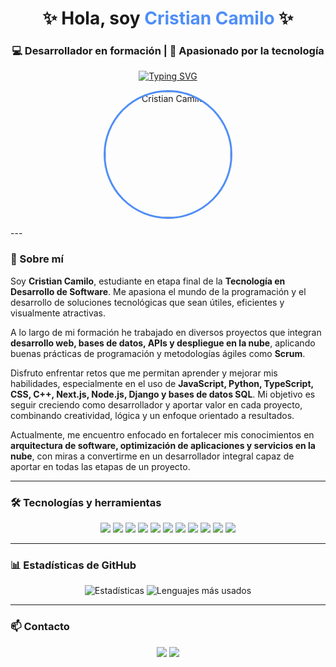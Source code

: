 <!-- Encabezado interactivo -->
<h1 align="center">✨ Hola, soy <span style="color:#4F8EF7">Cristian Camilo</span> ✨</h1>
<h3 align="center">
  💻 Desarrollador en formación | 🚀 Apasionado por la tecnología
</h3>

<!-- Texto animado -->
<p align="center">
  <a href="https://git.io/typing-svg">
    <img src="https://readme-typing-svg.demolab.com?font=Fira+Code&size=22&pause=1000&color=4F8EF7&center=true&vCenter=true&width=500&lines=Desarrollador+Web;Apasionado+por+la+tecnolog%C3%ADa;En+constante+aprendizaje" alt="Typing SVG" />
  </a>
</p>

<!-- Imagen personal -->
<p align="center">
  <img src="C:\Users\Camilo Pardo\Pictures\Imagen de WhatsApp 2025-08-12 a las 11.34.28_68b72d4d.jpg" alt="Cristian Camilo" width="200" style="border-radius: 50%; border: 3px solid #4F8EF7;" />
</p>
---

### 🚀 Sobre mí
Soy **Cristian Camilo**, estudiante en etapa final de la **Tecnología en Desarrollo de Software**. Me apasiona el mundo de la programación y el desarrollo de soluciones tecnológicas que sean útiles, eficientes y visualmente atractivas.  

A lo largo de mi formación he trabajado en diversos proyectos que integran **desarrollo web, bases de datos, APIs y despliegue en la nube**, aplicando buenas prácticas de programación y metodologías ágiles como **Scrum**.  

Disfruto enfrentar retos que me permitan aprender y mejorar mis habilidades, especialmente en el uso de **JavaScript, Python, TypeScript, CSS, C++, Next.js, Node.js, Django y bases de datos SQL**. Mi objetivo es seguir creciendo como desarrollador y aportar valor en cada proyecto, combinando creatividad, lógica y un enfoque orientado a resultados.  

Actualmente, me encuentro enfocado en fortalecer mis conocimientos en **arquitectura de software, optimización de aplicaciones y servicios en la nube**, con miras a convertirme en un desarrollador integral capaz de aportar en todas las etapas de un proyecto.

---

### 🛠️ Tecnologías y herramientas
<p align="center">
  <!-- Lenguajes -->
  <img src="https://img.shields.io/badge/HTML5-E34F26?style=for-the-badge&logo=html5&logoColor=white"/>
  <img src="https://img.shields.io/badge/CSS3-1572B6?style=for-the-badge&logo=css3&logoColor=white"/>
  <img src="https://img.shields.io/badge/JavaScript-F7DF1E?style=for-the-badge&logo=javascript&logoColor=black"/>
  <img src="https://img.shields.io/badge/TypeScript-3178C6?style=for-the-badge&logo=typescript&logoColor=white"/>
  
  <!-- Frameworks -->
  <img src="https://img.shields.io/badge/Next.js-000000?style=for-the-badge&logo=nextdotjs&logoColor=white"/>
  <img src="https://img.shields.io/badge/Node.js-339933?style=for-the-badge&logo=nodedotjs&logoColor=white"/>
  <img src="https://img.shields.io/badge/Django-092E20?style=for-the-badge&logo=django&logoColor=white"/>

  <!-- Bases de datos -->
  <img src="https://img.shields.io/badge/MySQL-005C84?style=for-the-badge&logo=mysql&logoColor=white"/>
  <img src="https://img.shields.io/badge/PostgreSQL-316192?style=for-the-badge&logo=postgresql&logoColor=white"/>

  <!-- Otros -->
  <img src="https://img.shields.io/badge/AWS-232F3E?style=for-the-badge&logo=amazonaws&logoColor=white"/>
  <img src="https://img.shields.io/badge/Docker-2496ED?style=for-the-badge&logo=docker&logoColor=white"/>
</p>

---

### 📊 Estadísticas de GitHub
<p align="center">
  <img src="https://github-readme-stats.vercel.app/api?username=09Camiloinge&show_icons=true&theme=tokyonight" alt="Estadísticas"/>
  <img src="https://github-readme-stats.vercel.app/api/top-langs/?username=09Camiloinge&layout=compact&theme=tokyonight" alt="Lenguajes más usados"/>
</p>

---

### 📫 Contacto
<p align="center">
  <a href="mailto:cristiangaravitop@gmail.com"><img src="https://img.shields.io/badge/Correo-D14836?style=for-the-badge&logo=gmail&logoColor=white"/></a>
  <a href="https://www.linkedin.com/in/camilo-pardo-42b781358/"><img src="https://img.shields.io/badge/LinkedIn-0e76a8?style=for-the-badge&logo=linkedin&logoColor=white"/></a>
</p>
